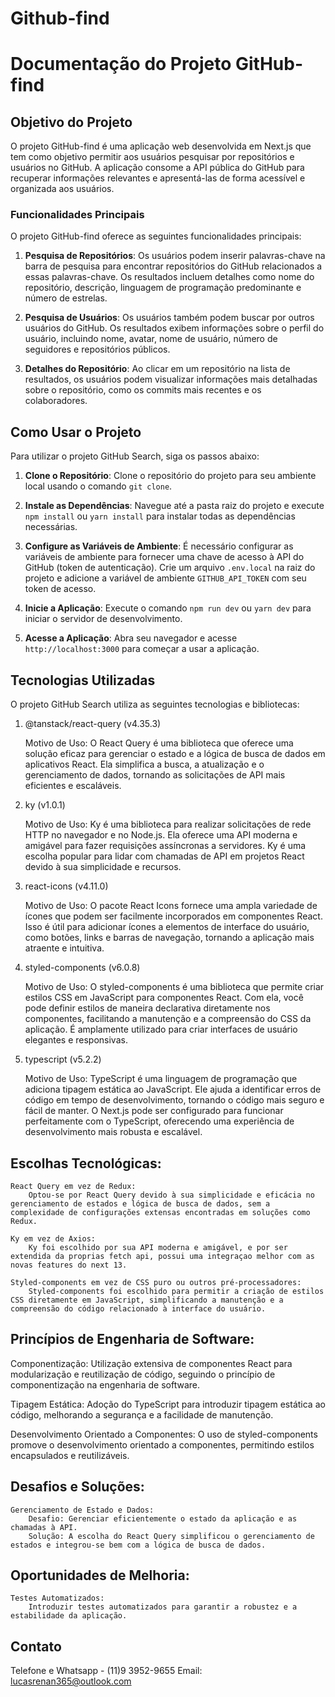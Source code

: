 # Github-find

# Documentação do Projeto GitHub-find

## Objetivo do Projeto

O projeto GitHub-find é uma aplicação web desenvolvida em Next.js que tem como objetivo permitir aos usuários pesquisar por repositórios e usuários no GitHub. A aplicação consome a API pública do GitHub para recuperar informações relevantes e apresentá-las de forma acessível e organizada aos usuários.

### Funcionalidades Principais

O projeto GitHub-find oferece as seguintes funcionalidades principais:

1. **Pesquisa de Repositórios**: Os usuários podem inserir palavras-chave na barra de pesquisa para encontrar repositórios do GitHub relacionados a essas palavras-chave. Os resultados incluem detalhes como nome do repositório, descrição, linguagem de programação predominante e número de estrelas.

2. **Pesquisa de Usuários**: Os usuários também podem buscar por outros usuários do GitHub. Os resultados exibem informações sobre o perfil do usuário, incluindo nome, avatar, nome de usuário, número de seguidores e repositórios públicos.

3. **Detalhes do Repositório**: Ao clicar em um repositório na lista de resultados, os usuários podem visualizar informações mais detalhadas sobre o repositório, como os commits mais recentes e os colaboradores.



## Como Usar o Projeto

Para utilizar o projeto GitHub Search, siga os passos abaixo:

1. **Clone o Repositório**: Clone o repositório do projeto para seu ambiente local usando o comando `git clone`.

2. **Instale as Dependências**: Navegue até a pasta raiz do projeto e execute `npm install` ou `yarn install` para instalar todas as dependências necessárias.

3. **Configure as Variáveis de Ambiente**: É necessário configurar as variáveis de ambiente para fornecer uma chave de acesso à API do GitHub (token de autenticação). Crie um arquivo `.env.local` na raiz do projeto e adicione a variável de ambiente `GITHUB_API_TOKEN` com seu token de acesso.

4. **Inicie a Aplicação**: Execute o comando `npm run dev` ou `yarn dev` para iniciar o servidor de desenvolvimento.

5. **Acesse a Aplicação**: Abra seu navegador e acesse `http://localhost:3000` para começar a usar a aplicação.

## Tecnologias Utilizadas

O projeto GitHub Search utiliza as seguintes tecnologias e bibliotecas:

1. @tanstack/react-query (v4.35.3)

    Motivo de Uso: O React Query é uma biblioteca que oferece uma solução eficaz para gerenciar o estado e a lógica de busca de dados em aplicativos React. Ela simplifica a busca, a atualização e o gerenciamento de dados, tornando as solicitações de API mais eficientes e escaláveis.

2. ky (v1.0.1)

    Motivo de Uso: Ky é uma biblioteca para realizar solicitações de rede HTTP no navegador e no Node.js. Ela oferece uma API moderna e amigável para fazer requisições assíncronas a servidores. Ky é uma escolha popular para lidar com chamadas de API em projetos React devido à sua simplicidade e recursos.

3. react-icons (v4.11.0)

    Motivo de Uso: O pacote React Icons fornece uma ampla variedade de ícones que podem ser facilmente incorporados em componentes React. Isso é útil para adicionar ícones a elementos de interface do usuário, como botões, links e barras de navegação, tornando a aplicação mais atraente e intuitiva.

4. styled-components (v6.0.8)

    Motivo de Uso: O styled-components é uma biblioteca que permite criar estilos CSS em JavaScript para componentes React. Com ela, você pode definir estilos de maneira declarativa diretamente nos componentes, facilitando a manutenção e a compreensão do CSS da aplicação. É amplamente utilizado para criar interfaces de usuário elegantes e responsivas.

5. typescript (v5.2.2)

    Motivo de Uso: TypeScript é uma linguagem de programação que adiciona tipagem estática ao JavaScript. Ele ajuda a identificar erros de código em tempo de desenvolvimento, tornando o código mais seguro e fácil de manter. O Next.js pode ser configurado para funcionar perfeitamente com o TypeScript, oferecendo uma experiência de desenvolvimento mais robusta e escalável.


## Escolhas Tecnológicas:

    React Query em vez de Redux:
        Optou-se por React Query devido à sua simplicidade e eficácia no gerenciamento de estados e lógica de busca de dados, sem a complexidade de configurações extensas encontradas em soluções como Redux.

    Ky em vez de Axios:
        Ky foi escolhido por sua API moderna e amigável, e por ser extendida da proprias fetch api, possui uma integraçao melhor com as novas features do next 13.

    Styled-components em vez de CSS puro ou outros pré-processadores:
        Styled-components foi escolhido para permitir a criação de estilos CSS diretamente em JavaScript, simplificando a manutenção e a compreensão do código relacionado à interface do usuário.
    
## Princípios de Engenharia de Software:

Componentização:
    Utilização extensiva de componentes React para modularização e reutilização de código, seguindo o princípio de componentização na engenharia de software.

Tipagem Estática:
    Adoção do TypeScript para introduzir tipagem estática ao código, melhorando a segurança e a facilidade de manutenção.

Desenvolvimento Orientado a Componentes:
    O uso de styled-components promove o desenvolvimento orientado a componentes, permitindo estilos encapsulados e reutilizáveis.
    

## Desafios e Soluções:
    Gerenciamento de Estado e Dados:
        Desafio: Gerenciar eficientemente o estado da aplicação e as chamadas à API.
        Solução: A escolha do React Query simplificou o gerenciamento de estados e integrou-se bem com a lógica de busca de dados.  

## Oportunidades de Melhoria:

    Testes Automatizados:
        Introduzir testes automatizados para garantir a robustez e a estabilidade da aplicação.      
    

## Contato

Telefone e Whatsapp - (11)9 3952-9655
Email: lucasrenan365@outlook.com